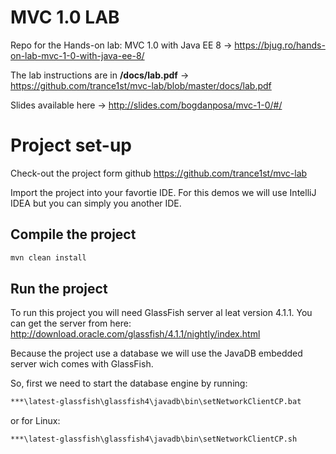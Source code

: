 # MVC 1.0 LAB
Repo for the Hands-on lab: MVC 1.0 with Java EE 8 -> https://bjug.ro/hands-on-lab-mvc-1-0-with-java-ee-8/

The lab instructions are in **/docs/lab.pdf** -> https://github.com/trance1st/mvc-lab/blob/master/docs/lab.pdf

Slides available here -> http://slides.com/bogdanposa/mvc-1-0/#/


Project set-up
============

Check-out the project form github https://github.com/trance1st/mvc-lab

Import the project into your favortie IDE. For this demos we will use IntelliJ IDEA but you can simply you another IDE.

Compile the project
-------------------
```sh
mvn clean install
```
Run the project
-------------------
To run this project you will need GlassFish server al leat version 4.1.1.
You can get the server from here: http://download.oracle.com/glassfish/4.1.1/nightly/index.html

Because the project use a database we will use the JavaDB embedded server wich comes with GlassFish.

So, first we need to start the database engine by running:
```sh
***\latest-glassfish\glassfish4\javadb\bin\setNetworkClientCP.bat
```
or for Linux:
```sh
***\latest-glassfish\glassfish4\javadb\bin\setNetworkClientCP.sh
```

